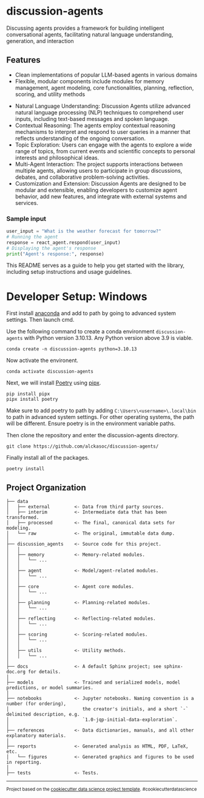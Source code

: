 # discussion-agents
Discussing agents provides a framework for building intelligent conversational agents, facilitating natural language understanding, generation, and interaction
 
## Features

- Clean implementations of popular LLM-based agents in various domains
- Flexible, modular components include modules for memory management, agent modeling, core functionalities, planning, reflection, scoring, and utility methods

* Natural Language Understanding: Discussion Agents utilize advanced natural language processing (NLP) techniques to comprehend user inputs, including text-based messages and spoken language.
* Contextual Reasoning: The agents employ contextual reasoning mechanisms to interpret and respond to user queries in a manner that reflects understanding of the ongoing conversation.
* Topic Exploration: Users can engage with the agents to explore a wide range of topics, from current events and scientific concepts to personal interests and philosophical ideas.
* Multi-Agent Interaction: The project supports interactions between multiple agents, allowing users to participate in group discussions, debates, and collaborative problem-solving activities.
* Customization and Extension: Discussion Agents are designed to be modular and extensible, enabling developers to customize agent behavior, add new features, and integrate with external systems and services.

### Sample input
```python
user_input = "What is the weather forecast for tomorrow?"
# Running the agent
response = react_agent.respond(user_input)
# Displaying the agent's response
print("Agent's response:", response)
```

This README serves as a guide to help you get started with the library, including setup instructions and usage guidelines.

# Developer Setup: Windows

First install [anaconda](https://docs.anaconda.com/free/anaconda/install/windows/) and add to path by going to advanced system settings. Then launch cmd.

Use the following command to create a conda environment `discussion-agents` with Python version 3.10.13. Any Python version above 3.9 is viable.
```
conda create -n discussion-agents python=3.10.13
```
Now activate the environent.
```
conda activate discussion-agents
```
Next, we will install [Poetry](https://python-poetry.org/docs/) using [pipx](https://pipx.pypa.io/stable/docs/).
```
pip install pipx
pipx install poetry
```
Make sure to add poetry to path by adding `C:\Users\<username>\.local\bin` to path in advanced system settings. For other operating systems, the path will be different. Ensure poetry is in the environment variable paths.

Then clone the repository and enter the discussion-agents directory.
``` 
git clone https://github.com/alckasoc/discussion-agents/

```
Finally install all of the packages.
```
poetry install
```

Project Organization
------------

    ├── data
    │   ├── external         <- Data from third party sources.
    │   ├── interim          <- Intermediate data that has been transformed.
    │   ├── processed        <- The final, canonical data sets for modeling.
    │   └── raw              <- The original, immutable data dump.
    │
    ├── discussion_agents    <- Source code for this project.
    │   │
    │   ├── memory           <- Memory-related modules.
    │   │   └── ...
    │   │
    │   ├── agent            <- Model/agent-related modules.
    │   │   └── ...
    │   │
    │   ├── core             <- Agent core modules.
    │   │   └── ...
    │   │
    │   ├── planning         <- Planning-related modules.
    │   │   └── ...
    │   │
    │   ├── reflecting       <- Reflecting-related modules.
    │   │   └── ...
    │   │
    │   ├── scoring          <- Scoring-related modules.
    │   │   └── ...
    │   │
    │   ├── utils            <- Utility methods.
    │   │   └── ...
    │
    ├── docs                 <- A default Sphinx project; see sphinx-doc.org for details.
    │
    ├── models               <- Trained and serialized models, model predictions, or model summaries.
    │
    ├── notebooks            <- Jupyter notebooks. Naming convention is a number (for ordering),
    │                           the creator's initials, and a short `-` delimited description, e.g.
    │                           `1.0-jqp-initial-data-exploration`.
    │
    ├── references           <- Data dictionaries, manuals, and all other explanatory materials.
    │
    ├── reports              <- Generated analysis as HTML, PDF, LaTeX, etc.
    │   └── figures          <- Generated graphics and figures to be used in reporting.
    │
    ├── tests                <- Tests.

--------

<p><small>Project based on the <a target="_blank" href="https://drivendata.github.io/cookiecutter-data-science/">cookiecutter data science project template</a>. #cookiecutterdatascience</small></p>
